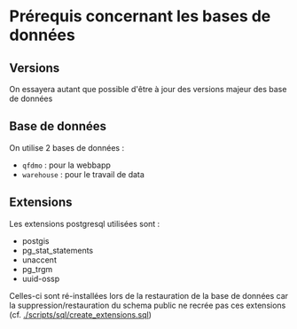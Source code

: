 # Prérequis concernant les bases de données

## Versions

On essayera autant que possible d'être à jour des versions majeur des base de données

## Base de données

On utilise 2 bases de données :

* `qfdmo` : pour la webbapp
* `warehouse` : pour le travail de data

## Extensions

Les extensions postgresql utilisées sont :

- postgis
- pg_stat_statements
- unaccent
- pg_trgm
- uuid-ossp

Celles-ci sont ré-installées lors de la restauration de la base de données car la suppression/restauration du schema public ne recrée pas ces extensions (cf. [./scripts/sql/create_extensions.sql](../../../scripts/sql/create_extensions.sql))
